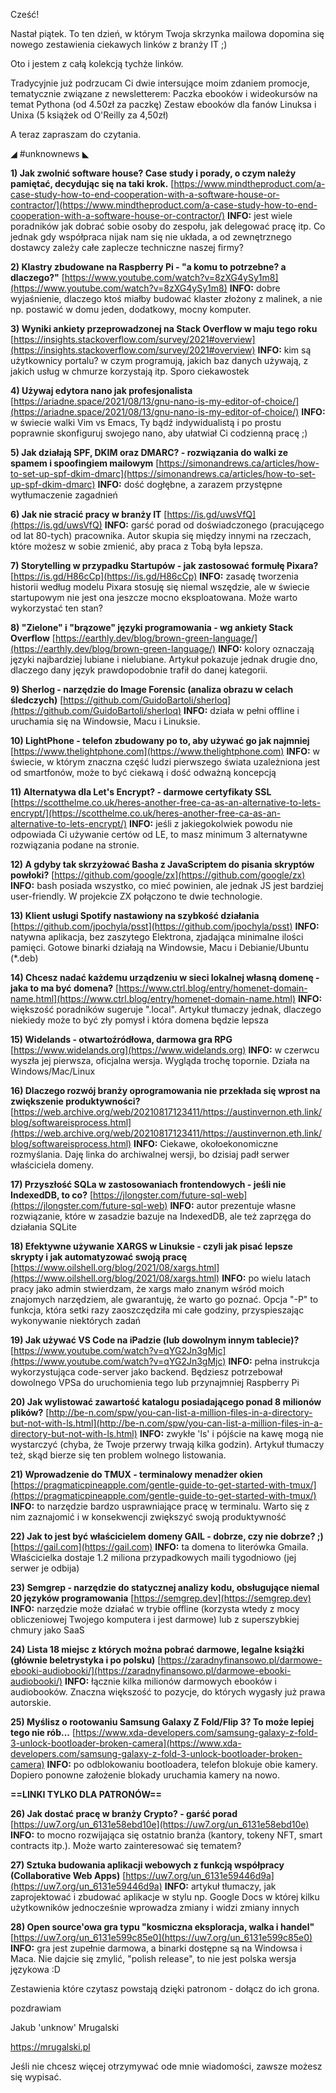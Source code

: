 Cześć!

Nastał piątek. To ten dzień, w którym Twoja skrzynka mailowa dopomina się nowego zestawienia ciekawych linków z branży IT ;)

Oto i jestem z całą kolekcją tychże linków.

 

Tradycyjnie już podrzucam Ci dwie intersujące moim zdaniem promocje, tematycznie związane z newsletterem:
Paczka ebooków i wideokursów na temat Pythona (od 4.50zł za paczkę)
Zestaw ebooków dla fanów Linuksa i Unixa (5 książek od O'Reilly za 4,50zł)
 

A teraz zapraszam do czytania.

 

◢ #unknownews ◣


**1) Jak zwolnić software house? Case study i porady, o czym należy pamiętać, decydując się na taki krok.**
[https://www.mindtheproduct.com/a-case-study-how-to-end-cooperation-with-a-software-house-or-contractor/](https://www.mindtheproduct.com/a-case-study-how-to-end-cooperation-with-a-software-house-or-contractor/)
**INFO:** jest wiele poradników jak dobrać sobie osoby do zespołu, jak delegować pracę itp. Co jednak gdy współpraca nijak nam się nie układa, a od zewnętrznego dostawcy zależy całe zaplecze techniczne naszej firmy?


**2) Klastry zbudowane na Raspberry Pi - "a komu to potrzebne? a dlaczego?"**
[https://www.youtube.com/watch?v=8zXG4ySy1m8](https://www.youtube.com/watch?v=8zXG4ySy1m8)
**INFO:** dobre wyjaśnienie, dlaczego ktoś miałby budować klaster złożony z malinek, a nie np. postawić w domu jeden, dodatkowy, mocny komputer.


**3) Wyniki ankiety przeprowadzonej na Stack Overflow w maju tego roku**
[https://insights.stackoverflow.com/survey/2021#overview](https://insights.stackoverflow.com/survey/2021#overview)
**INFO:** kim są użytkownicy portalu? w czym programują, jakich baz danych używają, z jakich usług w chmurze korzystają itp. Sporo ciekawostek


**4) Używaj edytora nano jak profesjonalista**
[https://ariadne.space/2021/08/13/gnu-nano-is-my-editor-of-choice/](https://ariadne.space/2021/08/13/gnu-nano-is-my-editor-of-choice/)
**INFO:** w świecie walki Vim vs Emacs, Ty bądź indywidualistą i po prostu poprawnie skonfiguruj swojego nano, aby ułatwiał Ci codzienną pracę ;)


**5) Jak działają SPF, DKIM oraz DMARC? - rozwiązania do walki ze spamem i spoofingiem mailowym**
[https://simonandrews.ca/articles/how-to-set-up-spf-dkim-dmarc](https://simonandrews.ca/articles/how-to-set-up-spf-dkim-dmarc)
**INFO:** dość dogłębne, a zarazem przystępne wytłumaczenie zagadnień


**6) Jak nie stracić pracy w branży IT**
[https://is.gd/uwsVfQ](https://is.gd/uwsVfQ)
**INFO:** garść porad od doświadczonego (pracującego od lat 80-tych) pracownika. Autor skupia się między innymi na rzeczach, które możesz w sobie zmienić, aby praca z Tobą była lepsza.


**7) Storytelling w przypadku Startupów - jak zastosować formułę Pixara?**
[https://is.gd/H86cCp](https://is.gd/H86cCp)
**INFO:** zasadę tworzenia historii według modelu Pixara stosuję się niemal wszędzie, ale w świecie startupowym nie jest ona jeszcze mocno eksploatowana. Może warto wykorzystać ten stan?


**8) "Zielone" i "brązowe" języki programowania - wg ankiety Stack Overflow**
[https://earthly.dev/blog/brown-green-language/](https://earthly.dev/blog/brown-green-language/)
**INFO:** kolory oznaczają języki najbardziej lubiane i nielubiane. Artykuł pokazuje jednak drugie dno, dlaczego dany język prawdopodobnie trafił do danej kategorii.


**9) Sherlog - narzędzie do Image Forensic (analiza obrazu w celach śledczych)**
[https://github.com/GuidoBartoli/sherloq](https://github.com/GuidoBartoli/sherloq)
**INFO:** działa w pełni offline i uruchamia się na Windowsie, Macu i Linuksie.


**10) LightPhone - telefon zbudowany po to, aby używać go jak najmniej**
[https://www.thelightphone.com](https://www.thelightphone.com)
**INFO:** w świecie, w którym znaczna część ludzi pierwszego świata uzależniona jest od smartfonów, może to być ciekawą i dość odważną koncepcją


**11) Alternatywa dla Let's Encrypt? - darmowe certyfikaty SSL**
[https://scotthelme.co.uk/heres-another-free-ca-as-an-alternative-to-lets-encrypt/](https://scotthelme.co.uk/heres-another-free-ca-as-an-alternative-to-lets-encrypt/)
**INFO:** jeśli z jakiegokolwiek powodu nie odpowiada Ci używanie certów od LE, to masz minimum 3 alternatywne rozwiązania podane na stronie.


**12) A gdyby tak skrzyżować Basha z JavaScriptem do pisania skryptów powłoki?**
[https://github.com/google/zx](https://github.com/google/zx)
**INFO:** bash posiada wszystko, co mieć powinien, ale jednak JS jest bardziej user-friendly. W projekcie ZX połączono te dwie technologie.


**13) Klient usługi Spotify nastawiony na szybkość działania**
[https://github.com/jpochyla/psst](https://github.com/jpochyla/psst)
**INFO:** natywna aplikacja, bez zaszytego Elektrona, zjadająca minimalne ilości pamięci. Gotowe binarki działają na Windowsie, Macu i Debianie/Ubuntu (*.deb)


**14) Chcesz nadać każdemu urządzeniu w sieci lokalnej własną domenę - jaka to ma być domena?**
[https://www.ctrl.blog/entry/homenet-domain-name.html](https://www.ctrl.blog/entry/homenet-domain-name.html)
**INFO:** większość poradników sugeruje ".local". Artykuł tłumaczy jednak, dlaczego niekiedy może to być zły pomysł i która domena będzie lepsza


**15) Widelands - otwartoźródłowa, darmowa gra RPG**
[https://www.widelands.org](https://www.widelands.org)
**INFO:** w czerwcu wyszła jej pierwsza, oficjalna wersja. Wygląda trochę topornie. Działa na Windows/Mac/Linux


**16) Dlaczego rozwój branży oprogramowania nie przekłada się wprost na zwiększenie produktywności?**
[https://web.archive.org/web/20210817123411/https://austinvernon.eth.link/blog/softwareisprocess.html](https://web.archive.org/web/20210817123411/https://austinvernon.eth.link/blog/softwareisprocess.html)
**INFO:** Ciekawe, okołoekonomiczne rozmyślania. Daję linka do archiwalnej wersji, bo dzisiaj padł serwer właściciela domeny.


**17) Przyszłość SQLa w zastosowaniach frontendowych - jeśli nie IndexedDB, to co?**
[https://jlongster.com/future-sql-web](https://jlongster.com/future-sql-web)
**INFO:** autor prezentuje własne rozwiązanie, które w zasadzie bazuje na IndexedDB, ale też zaprzęga do działania SQLite


**18) Efektywne używanie XARGS w Linuksie - czyli jak pisać lepsze skrypty i jak automatyzować swoją pracę**
[https://www.oilshell.org/blog/2021/08/xargs.html](https://www.oilshell.org/blog/2021/08/xargs.html)
**INFO:** po wielu latach pracy jako admin stwierdzam, że xargs mało znanym wśród moich znajomych narzędziem, ale gwarantuję, że warto go poznać. Opcja "-P" to funkcja, która setki razy zaoszczędziła mi całe godziny, przyspieszając wykonywanie niektórych zadań


**19) Jak używać VS Code na iPadzie (lub dowolnym innym tablecie)?**
[https://www.youtube.com/watch?v=qYG2Jn3gMjc](https://www.youtube.com/watch?v=qYG2Jn3gMjc)
**INFO:** pełna instrukcja wykorzystująca code-server jako backend. Będziesz potrzebował dowolnego VPSa do uruchomienia tego lub przynajmniej Raspberry Pi


**20) Jak wylistować zawartość katalogu posiadającego ponad 8 milionów plików?**
[http://be-n.com/spw/you-can-list-a-million-files-in-a-directory-but-not-with-ls.html](http://be-n.com/spw/you-can-list-a-million-files-in-a-directory-but-not-with-ls.html)
**INFO:** zwykłe 'ls' i pójście na kawę mogą nie wystarczyć (chyba, że Twoje przerwy trwają kilka godzin). Artykuł tłumaczy też, skąd bierze się ten problem wolnego listowania.


**21) Wprowadzenie do TMUX - terminalowy menadżer okien**
[https://pragmaticpineapple.com/gentle-guide-to-get-started-with-tmux/](https://pragmaticpineapple.com/gentle-guide-to-get-started-with-tmux/)
**INFO:** to narzędzie bardzo usprawniające pracę w terminalu. Warto się z nim zaznajomić i w konsekwencji zwiększyć swoją produktywność


**22) Jak to jest być właścicielem domeny GAIL - dobrze, czy nie dobrze? ;)**
[https://gail.com](https://gail.com)
**INFO:** ta domena to literówka Gmaila. Właścicielka dostaje 1.2 miliona przypadkowych maili tygodniowo (jej serwer je odbija)


**23) Semgrep - narzędzie do statycznej analizy kodu, obsługujące niemal 20 języków programowania**
[https://semgrep.dev](https://semgrep.dev)
**INFO:** narzędzie może działać w trybie offline (korzysta wtedy z mocy obliczeniowej Twojego komputera i jest darmowe) lub z superszybkiej chmury jako SaaS


**24) Lista 18 miejsc z których można pobrać darmowe, legalne książki (głównie beletrystyka i po polsku)**
[https://zaradnyfinansowo.pl/darmowe-ebooki-audiobooki/](https://zaradnyfinansowo.pl/darmowe-ebooki-audiobooki/)
**INFO:** łącznie kilka milionów darmowych ebooków i audiobooków. Znaczna większość to pozycje, do których wygasły już prawa autorskie.


**25) Myślisz o rootowaniu Samsung Galaxy Z Fold/Flip 3? To może lepiej tego nie rób...**
[https://www.xda-developers.com/samsung-galaxy-z-fold-3-unlock-bootloader-broken-camera](https://www.xda-developers.com/samsung-galaxy-z-fold-3-unlock-bootloader-broken-camera)
**INFO:** po odblokowaniu bootloadera, telefon blokuje obie kamery. Dopiero ponowne założenie blokady uruchamia kamery na nowo.


**==LINKI TYLKO DLA PATRONÓW==**


**26) Jak dostać pracę w branży Crypto? - garść porad**
[https://uw7.org/un_6131e58ebd10e](https://uw7.org/un_6131e58ebd10e)
**INFO:** to mocno rozwijająca się ostatnio branża (kantory, tokeny NFT, smart contracts itp.). Może warto zainteresować się tematem?


**27) Sztuka budowania aplikacji webowych z funkcją współpracy (Collaborative Web Apps)**
[https://uw7.org/un_6131e59446d9a](https://uw7.org/un_6131e59446d9a)
**INFO:** artykuł tłumaczy, jak zaprojektować i zbudować aplikacje w stylu np. Google Docs w której kilku użytkowników jednocześnie wprowadza zmiany i widzi zmiany innych


**28) Open source'owa gra typu "kosmiczna eksploracja, walka i handel"**
[https://uw7.org/un_6131e599c85e0](https://uw7.org/un_6131e599c85e0)
**INFO:** gra jest zupełnie darmowa, a binarki dostępne są na Windowsa i Maca. Nie dajcie się zmylić, "polish release", to nie jest polska wersja językowa :D


 

Zestawienia które czytasz powstają dzięki patronom - dołącz do ich grona.

 
pozdrawiam

Jakub 'unknow' Mrugalski

https://mrugalski.pl

 
Jeśli nie chcesz więcej otrzymywać ode mnie wiadomości, zawsze możesz się wypisać.